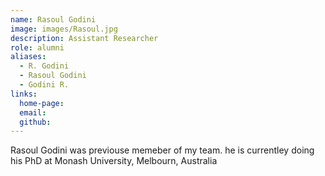 ```yaml
---
name: Rasoul Godini
image: images/Rasoul.jpg
description: Assistant Researcher
role: alumni
aliases:
  - R. Godini
  - Rasoul Godini
  - Godini R.
links:
  home-page: 
  email: 
  github: 
---
```


Rasoul Godini was previouse memeber of my team. he is currentley doing his PhD at Monash University, Melbourn, Australia
